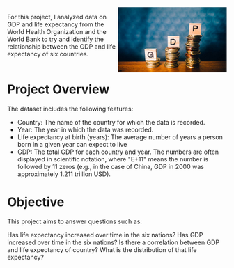 <img align="right" width="250" height="150" src="https://github.com/nclements11/Data-Science-Portfolio/blob/main/Data%20Visualization/Data%20Visualization%20Portfolio%20Project/gdp_image.jpg"> 

For this project, I analyzed data on GDP and life expectancy from the World Health Organization and the World Bank to try and identify the relationship between the GDP and life expectancy of six countries.
<br />
<br />

# Project Overview

The dataset includes the following features:

- Country: The name of the country for which the data is recorded.
- Year: The year in which the data was recorded.
- Life expectancy at birth (years): The average number of years a person born in a given year can expect to live
- GDP: The total GDP for each country and year. The numbers are often displayed in scientific notation, where "E+11" means the number is followed by 11 zeros (e.g., in the case of China, GDP in 2000 was approximately 1.211 trillion USD). 

# Objective

This project aims to answer questions such as:

Has life expectancy increased over time in the six nations? Has GDP increased over time in the six nations? Is there a correlation between GDP and life expectancy of country? What is the distribution of that life expectancy?

